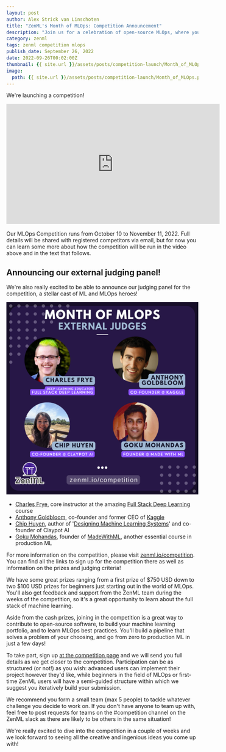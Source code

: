 ```yaml
---
layout: post
author: Alex Strick van Linschoten
title: "ZenML's Month of MLOps: Competition Announcement"
description: "Join us for a celebration of open-source MLOps, where you get to both express your creativity and solve a problem that is interesting to you! Our MLOps Competition runs from October 10 to November 11, 2022."
category: zenml
tags: zenml competition mlops
publish_date: September 26, 2022
date: 2022-09-26T00:02:00Z
thumbnail: {{ site.url }}/assets/posts/competition-launch/Month_of_MLOps.png
image:
  path: {{ site.url }}/assets/posts/competition-launch/Month_of_MLOps.png
---
```


We're launching a competition!

<iframe width="560" height="315" src="https://www.youtube-nocookie.com/embed/stuv785ItmM" title="YouTube video player" frameborder="0" allow="accelerometer; autoplay; clipboard-write; encrypted-media; gyroscope; picture-in-picture" allowfullscreen></iframe>

Our MLOps Competition runs from October 10 to November 11, 2022. Full details will be shared with registered competitors via email, but for now you can learn some more about how the competition will be run in the video above and in the text that follows.

## Announcing our external judging panel!

We're also really excited to be able to announce our judging panel for the competition, a stellar cast of ML and MLOps heroes!

![Image showing our judging panel](/assets/posts/competition-launch/Judges.png)

- [Charles Frye](https://twitter.com/charles_irl), core instructor at the amazing [Full Stack Deep Learning](https://fullstackdeeplearning.com) course
- [Anthony Goldbloom](https://www.linkedin.com/in/anthonygoldbloom), co-founder and former CEO of [Kaggle](https://www.kaggle.com)
- [Chip Huyen](https://www.linkedin.com/in/chiphuyen/), author of '[Designing Machine Learning Systems](https://www.amazon.com/Designing-Machine-Learning-Systems-Huyen-ebook-dp-B0B1LGL2SR/dp/B0B1LGL2SR/ref=mt_other?qid=1653630445&me=&tag=soumet-20&_encoding=UTF8)' and co-founder of Claypot AI
- [Goku Mohandas](https://www.linkedin.com/in/goku/), founder of [MadeWithML](https://madewithml.com), another essential course in production ML

For more information on the competition, please visit [zenml.io/competition](https://zenml.io/competition). You can find all the links to sign up for the competition there as well as information on the prizes and judging criteria!

We have some great prizes ranging from a first prize of $750 USD down to two $100 USD prizes for beginners just starting out in the world of MLOps. You'll also get feedback and support from the ZenML team during the weeks of the competition, so it's a great opportunity to learn about the full stack of machine learning.

Aside from the cash prizes, joining in the competition is a great way to contribute to open-source software, to build your machine learning portfolio, and to learn MLOps best practices. You'll build a pipeline that solves a problem of your choosing, and go from zero to production ML in just a few days!

To take part, sign up [at the competition page](https://zenml.io/competition) and we will send you full details as we get closer to the competition. Participation can be as structured (or not!) as you wish: advanced users can implement their project however they'd like, while beginners in the field of MLOps or first-time ZenML users will have a semi-guided structure within which we suggest you iteratively build your submission.

We recommend you form a small team (max 5 people) to tackle whatever challenge you decide to work on. If you don't have anyone to team up with, feel free to post requests for teams on the #competition channel on the ZenML slack as there are likely to be others in the same situation!

We're really excited to dive into the competition in a couple of weeks and we look forward to seeing all the creative and ingenious ideas you come up with!